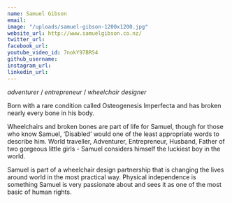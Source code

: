 ```yaml
---
name: Samuel Gibson
email: 
image: "/uploads/samuel-gibson-1200x1200.jpg"
website_url: http://www.samuelgibson.co.nz/
twitter_url: 
facebook_url: 
youtube_video_id: 7nokY97BRS4
github_username: 
instagram_url: 
linkedin_url: 
---
```


*adventurer* / *entrepreneur* / *wheelchair designer*

Born with a rare condition called Osteogenesis Imperfecta and has broken nearly every bone in his body.

Wheelchairs and broken bones are part of life for Samuel, though for those who know Samuel, ‘Disabled’ would one of the least appropriate words to describe him. World traveller, Adventurer, Entrepreneur, Husband, Father of two gorgeous little girls - Samuel considers himself the luckiest boy in the world.

Samuel is part of a wheelchair design partnership that is changing the lives around world in the most practical way. Physical independence is something Samuel is very passionate about and sees it as one of the most basic of human rights.
